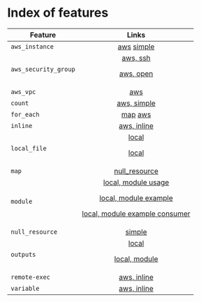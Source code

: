 # Index of features

| Feature       | Links          |
| ------------- |:-------------:|
| `aws_instance`     | [aws](aws/aws_instance) [simple](aws/aws_instance/simple) |
| `aws_security_group` | [aws, ssh](aws/aws_security_group/ssh) <p/> [aws, open](aws/aws_security_group/open) |
| `aws_vpc`     | [aws](aws/aws_vpc) |
| `count`       | [aws, simple](aws/aws_instance/count) |
| `for_each`    | [map](null_resource/for_each) [aws](aws/aws_instance/for_each) |
| `inline`      | [aws, inline](aws/aws_instance/remote-exec/inline/) |
| `local_file`  | [local](local/local_file/hello) <p/> [local](local/local_file/preexisting_file) |
| `map`         | [null_resource](null_resource/for_each) |
| `module`      | [local, module usage](variables/local_file/module) <p/> [local, module example](modules/local_file/hello_module) <p/> [local, module example consumer](modules/local_file/hello_consumer) |
| `null_resource` | [simple](null_resource/simple) |
| `outputs`     | [local](outputs/local_file/local_file) <p/> [local, module](outputs/local_file/module) |
| `remote-exec`      | [aws, inline](aws/aws_instance/remote-exec/inline) |
| `variable`      | [aws, inline](variables/local_file/local_file) |
